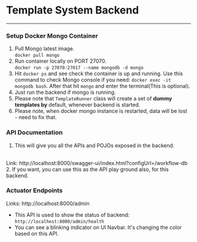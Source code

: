 # Template System Backend
<hr/>

### Setup Docker Mongo Container
1. Pull Mongo latest image. <br/>
```docker pull mongo```
2. Run container locally on PORT 27070. <br/>
```docker run -p 27070:27017 --name mongodb -d mongo```
3. Hit ```docker ps``` and see check the container is up and running.
   Use this command to check Mongo console if you need: ```docker exec -it mongodb bash```. After that hit ```mongo``` and enter the terminal(This is optional).
4. Just run the backend if mongo is running.
5. Please note that ```TemplateRunner``` class will create a set of **dummy templates by** default, whenever backend is started.
6. Please note, when docker mongo instance is restarted, data will be lost - need to fix that.

### API Documentation
1. This will give you all the APIs and POJOs exposed in the backend.
<br/>
Link: http://localhost:8000/swagger-ui/index.html?configUrl=/workflow-db
2. If you want, you can use this as the API play ground also, for this backend.

### Actuator Endpoints
Links: http://localhost:8000/admin
* This API is used to show the status of backend: ```http://localhost:8000/admin/health```
* You can see a blinking indicator on UI Navbar. It's changing the color based on this API.